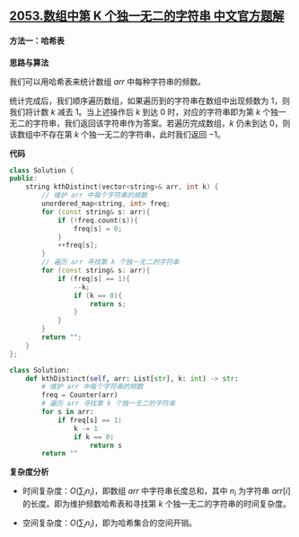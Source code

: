 ## [2053.数组中第 K 个独一无二的字符串 中文官方题解](https://leetcode.cn/problems/kth-distinct-string-in-an-array/solutions/100000/zha-zhu-zhi-jian-de-pan-zi-by-leetcode-s-r92u)
#### 方法一：哈希表

**思路与算法**

我们可以用哈希表来统计数组 $\textit{arr}$ 中每种字符串的频数。

统计完成后，我们顺序遍历数组，如果遍历到的字符串在数组中出现频数为 $1$，则我们将计数 $k$ 减去 $1$。当上述操作后 $k$ 到达 $0$ 时，对应的字符串即为第 $k$ 个独一无二的字符串，我们返回该字符串作为答案。若遍历完成数组，$k$ 仍未到达 $0$，则该数组中不存在第 $k$ 个独一无二的字符串，此时我们返回 $-1$。

**代码**

```C++ [sol1-C++]
class Solution {
public:
    string kthDistinct(vector<string>& arr, int k) {
        // 维护 arr 中每个字符串的频数
        unordered_map<string, int> freq;
        for (const string& s: arr){
            if (!freq.count(s)){
                freq[s] = 0;
            }
            ++freq[s];
        }
        // 遍历 arr 寻找第 k 个独一无二的字符串
        for (const string& s: arr){
            if (freq[s] == 1){
                --k;
                if (k == 0){
                    return s;
                }
            }
        }
        return "";
    }
};
```


```Python [sol1-Python3]
class Solution:
    def kthDistinct(self, arr: List[str], k: int) -> str:
        # 维护 arr 中每个字符串的频数
        freq = Counter(arr)
        # 遍历 arr 寻找第 k 个独一无二的字符串
        for s in arr:
            if freq[s] == 1:
                k -= 1
                if k == 0:
                    return s
        return ""
```


**复杂度分析**

- 时间复杂度：$O(\sum_i n_i)$，即数组 $\textit{arr}$ 中字符串长度总和，其中 $n_i$ 为字符串 $\textit{arr}[i]$ 的长度。即为维护频数哈希表和寻找第 $k$ 个独一无二的字符串的时间复杂度。

- 空间复杂度：$O(\sum_i n_i)$，即为哈希集合的空间开销。